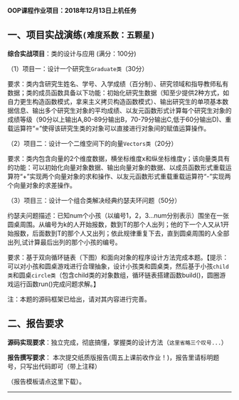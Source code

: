 **OOP课程作业项目：2018年12月13日上机任务**


## 一、项目实战演练`(难度系数：五颗星)`

**综合实战项目**：类的设计与应用 (满分：100分)

（1）项目一：设计一个研究生`Graduate类`（30分）

要求：类内含研究生姓名、学号、入学成绩（百分制）、研究领域和指导教师私有数据；类的成员函数具备以下功能：初始化研究生数据（知至少提供2种方式，如自力更生构造函数模式，拿来主义拷贝构造函数模式）、输出研究生的单项基本数据信息、输出多个研究生对象的平均成绩、以友元函数形式计算每个研究生对象的成绩等级（90分以上输出A,80-89分输出B，70-79分输出C,低于60分输出D)、重载运算符“=”使得该研究生类的对象可以直接进行对象间的赋值运算操作。


（2）项目二：设计一个二维空间下的向量`Vectors类`（20分）

要求：类内包含向量的2个维度数据，横坐标维度x和纵坐标维度y；该向量类具有的功能：可以初始化向量对象数据、输出向量对象的数据、以成员函数形式重载运算符“+”实现两个向量对象的求和操作、以友元函数形式重载重载运算符“-”实现两个向量对象的求差操作。


（3）项目三：设计一个组合类解决经典约瑟夫环问题（50分）

约瑟夫问题描述：已知num个小孩（以编号1，2，3...num分别表示）围坐在一张圆桌周围。从编号为k的人开始报数，数到T的那个人出列；他的下一个人又从1开始报数，后面数到T的那个人又出列；依此规律重复下去，直到圆桌周围的人全部出列,试计算最后出列的那个小孩的编号。

要求：基于双向循环链表（下图）和面向对象的程序设计方法完成本题。【提示：可以对小孩和圆桌游戏进行合理抽象，设计小孩类和圆桌类，然后基于小孩`child类`和圆桌`circle类`（包含child类的对象数组，循环链表搭建函数build()，圆圈游戏运行函数run()完成问题求解。】

注：本题的源码框架已给出，请对其内容进行完善。


## 二、报告要求


  **源码实现要求**：独立完成，彻底搞懂，掌握类的设计方法（`这里省略三个叹号...`）

 **报告撰写要求**： 本次提交纸质版报告(周五上课前收作业！)，报告里请标明题号，只写出代码即可（带上注释）

（报告模板请点这里下载）。
 
---









